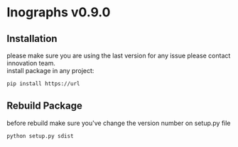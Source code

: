 
# Inographs v0.9.0

## Installation
please make sure you are using the last version for any issue please contact innovation team.<br>
install package in any project:
```bash
pip install https://url
```


## Rebuild Package
before rebuild make sure you've change the version number on setup.py file
```bash
python setup.py sdist
```


